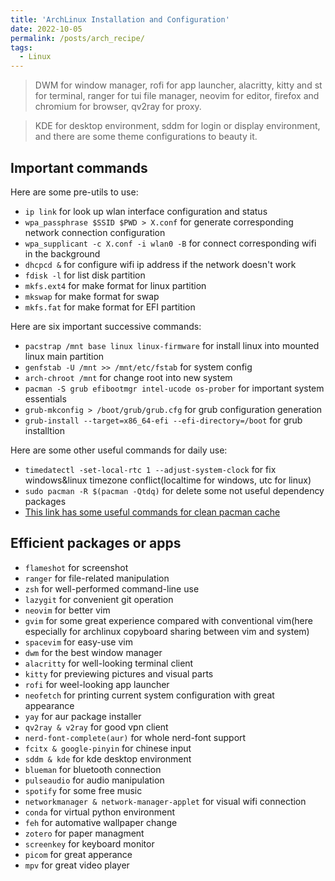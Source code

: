 ```yaml
---
title: 'ArchLinux Installation and Configuration'
date: 2022-10-05
permalink: /posts/arch_recipe/
tags:
  - Linux
---
```


> DWM for window manager, rofi for app launcher, alacritty, kitty and st for terminal, ranger for tui file manager, neovim for editor, firefox and chromium for browser, qv2ray for proxy.
    
> KDE for desktop environment, sddm for login or display environment, and there are some theme configurations to beauty it.

## Important commands

Here are some pre-utils to use:

- `ip link` for look up wlan interface configuration and status
- `wpa_passphrase $SSID $PWD > X.conf` for generate corresponding network connection configuration
- `wpa_supplicant -c X.conf -i wlan0 -B` for connect corresponding wifi in the background
- `dhcpcd &` for configure wifi ip address if the network doesn't work
- `fdisk -l` for list disk partition
- `mkfs.ext4` for make format for linux partition
- `mkswap` for make format for swap
- `mkfs.fat` for make format for EFI partition
 
Here are six important successive commands: 
 
- `pacstrap /mnt base linux linux-firmware` for install linux into mounted linux main partition
- `genfstab -U /mnt >> /mnt/etc/fstab` for system config
- `arch-chroot /mnt` for change root into new system
- `pacman -S grub efibootmgr intel-ucode os-prober` for important system essentials
- `grub-mkconfig > /boot/grub/grub.cfg` for grub configuration generation
- `grub-install --target=x86_64-efi --efi-directory=/boot` for grub installtion
 
Here are some other useful commands for daily use:
- `timedatectl -set-local-rtc 1 --adjust-system-clock` for fix windows&linux timezone conflict(localtime for windows, utc for linux)
- `sudo pacman -R $(pacman -Qtdq)` for delete some not useful dependency packages
- [This link has some useful commands for clean pacman cache](https://zhongguo.eskere.club/%E5%A6%82%E4%BD%95%E6%B8%85%E7%90%86-arch-linux-%E4%B8%AD%E7%9A%84%E5%8C%85%E7%BC%93%E5%AD%98/2021-09-03/)
 
## Efficient packages or apps

- `flameshot` for screenshot
- `ranger` for file-related manipulation
- `zsh` for well-performed command-line use
- `lazygit` for convenient git operation
- `neovim` for better vim
- `gvim` for some great experience compared with conventional vim(here especially for archlinux copyboard sharing between vim and system)
- `spacevim` for easy-use vim
- `dwm` for the best window manager
- `alacritty` for well-looking terminal client
- `kitty` for previewing pictures and visual parts
- `rofi` for weel-looking app launcher
- `neofetch` for printing current system configuration with great appearance
- `yay` for aur package installer
- `qv2ray & v2ray` for good vpn client
- `nerd-font-complete(aur)` for whole nerd-font support
- `fcitx & google-pinyin` for chinese input
- `sddm & kde` for kde desktop environment
- `blueman` for bluetooth connection
- `pulseaudio` for audio manipulation
- `spotify` for some free music
- `networkmanager & network-manager-applet` for visual wifi connection
- `conda` for virtual python environment
- `feh` for automative wallpaper change
- `zotero` for paper managment
- `screenkey` for keyboard monitor
- `picom` for great apperance
- `mpv` for great video player
